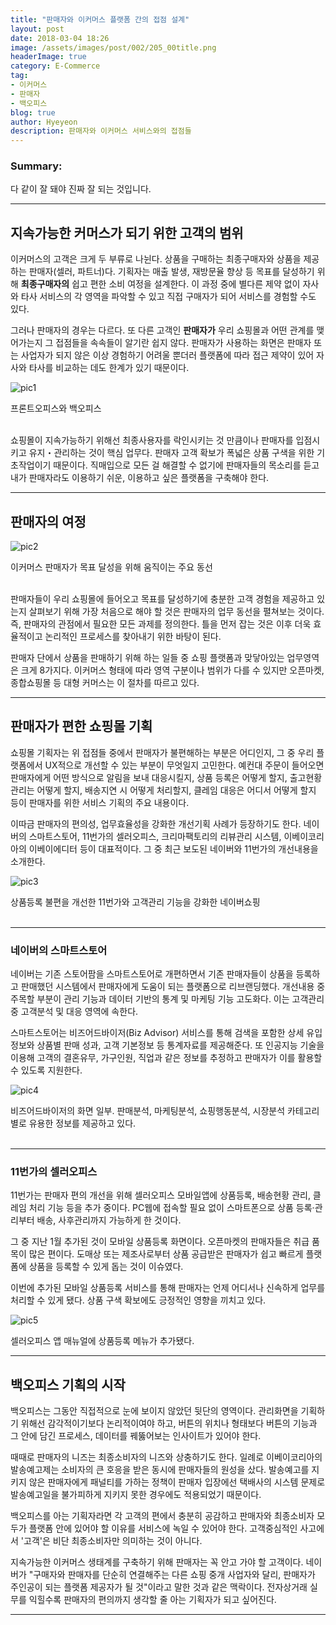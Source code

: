 ```yaml
---
title: "판매자와 이커머스 플랫폼 간의 접점 설계"
layout: post
date: 2018-03-04 18:26
image: /assets/images/post/002/205_00title.png
headerImage: true
category: E-Commerce
tag:
- 이커머스
- 판매자
- 백오피스
blog: true
author: Hyeyeon
description: 판매자와 이커머스 서비스와의 접점들
---
```


### Summary:

다 같이 잘 돼야 진짜 잘 되는 것입니다.

---

## 지속가능한 커머스가 되기 위한 고객의 범위

이커머스의 고객은 크게 두 부류로 나뉜다. 상품을 구매하는 최종구매자와 상품을 제공하는 판매자(셀러, 파트너)다. 기획자는 매출 발생, 재방문율 향상 등 목표를 달성하기 위해 **최종구매자의** 쉽고 편한 소비 여정을 설계한다. 이 과정 중에 별다른 제약 없이 자사와 타사 서비스의 각 영역을 파악할 수 있고 직접 구매자가 되어 서비스를 경험할 수도 있다.

그러나 판매자의 경우는 다르다. 또 다른 고객인 **판매자가** 우리 쇼핑몰과 어떤 관계를 맺어가는지 그 접점들을 속속들이 알기란 쉽지 않다. 판매자가 사용하는 화면은 판매자 또는 사업자가 되지 않은 이상 경험하기 어려울 뿐더러 플랫폼에 따라 접근 제약이 있어 자사와 타사를 비교하는 데도 한계가 있기 때문이다.

![pic1](/assets/images/post/002/205_01.png)
<figcaption class="caption">프론트오피스와 백오피스</figcaption>
<br>

쇼핑몰이 지속가능하기 위해선 최종사용자를 락인시키는 것 만큼이나 판매자를 입점시키고 유지・관리하는 것이 핵심 업무다. 판매자 고객 확보가 폭넓은 상품 구색을 위한 기초작업이기 때문이다. 직매입으로 모든 걸 해결할 수 없기에 판매자들의 목소리를 듣고 내가 판매자라도 이용하기 쉬운, 이용하고 싶은 플랫폼을 구축해야 한다.

---

## 판매자의 여정

![pic2](/assets/images/post/002/205_02.png)
<figcaption class="caption">이커머스 판매자가 목표 달성을 위해 움직이는 주요 동선</figcaption>
<br>

판매자들이 우리 쇼핑몰에 들어오고 목표를 달성하기에 충분한 고객 경험을 제공하고 있는지 살펴보기 위해 가장 처음으로 해야 할 것은 판매자의 업무 동선을 펼쳐보는 것이다. 즉, 판매자의 관점에서 필요한 모든 과제를 정의한다. 틀을 먼저 잡는 것은 이후 더욱 효율적이고 논리적인 프로세스를 찾아내기 위한 바탕이 된다.

판매자 단에서 상품을 판매하기 위해 하는 일들 중 쇼핑 플랫폼과 맞닿아있는 업무영역은 크게 8가지다. 이커머스 형태에 따라 영역 구분이나 범위가 다를 수 있지만 오픈마켓, 종합쇼핑몰 등 대형 커머스는 이 절차를 따르고 있다.

---

## 판매자가 편한 쇼핑몰 기획

쇼핑몰 기획자는 위 접점들 중에서 판매자가 불편해하는 부분은 어디인지, 그 중 우리 플랫폼에서 UX적으로 개선할 수 있는 부분이 무엇일지 고민한다. 예컨대 주문이 들어오면 판매자에게 어떤 방식으로 알림을 보내 대응시킬지, 상품 등록은 어떻게 할지, 출고현황 관리는 어떻게 할지, 배송지연 시 어떻게 처리할지, 클레임 대응은 어디서 어떻게 할지 등이 판매자를 위한 서비스 기획의 주요 내용이다.

이따금 판매자의 편의성, 업무효율성을 강화한 개선기획 사례가 등장하기도 한다. 네이버의 스마트스토어, 11번가의 셀러오피스, 크리마팩토리의 리뷰관리 시스템, 이베이코리아의 이베이에디터 등이 대표적이다. 그 중 최근 보도된 네이버와 11번가의 개선내용을 소개한다.

![pic3](/assets/images/post/002/205_03.png)
<figcaption class="caption">상품등록 불편을 개선한 11번가와 고객관리 기능을 강화한 네이버쇼핑</figcaption>
<br>

---

### 네이버의 스마트스토어

네이버는 기존 스토어팜을 스마트스토어로 개편하면서 기존 판매자들이 상품을 등록하고 판매했던 시스템에서 판매자에게 도움이 되는 플랫폼으로 리브랜딩했다. 개선내용 중 주목할 부분이 관리 기능과 데이터 기반의 통계 및 마케팅 기능 고도화다. 이는 고객관리 중 고객분석 및 대응 영역에 속한다.

스마트스토어는 비즈어드바이저(Biz Advisor) 서비스를 통해 검색을 포함한 상세 유입 정보와 상품별 판매 성과, 고객 기본정보 등 통계자료를 제공해준다. 또 인공지능 기술을 이용해 고객의 결혼유무, 가구인원, 직업과 같은 정보를 추정하고 판매자가 이를 활용할 수 있도록 지원한다.

![pic4](/assets/images/post/002/205_04.png)
<figcaption class="caption">비즈어드바이저의 화면 일부. 판매분석, 마케팅분석, 쇼핑행동분석, 시장분석 카테고리별로 유용한 정보를 제공하고 있다.</figcaption>
<br>

---

### 11번가의 셀러오피스

11번가는 판매자 편의 개선을 위해 셀러오피스 모바일앱에 상품등록, 배송현황 관리, 클레임 처리 기능 등을 추가 중이다. PC웹에 접속할 필요 없이 스마트폰으로 상품 등록·관리부터 배송, 사후관리까지 가능하게 한 것이다.

그 중 지난 1월 추가된 것이 모바일 상품등록 화면이다. 오픈마켓의 판매자들은 취급 품목이 많은 편이다. 도매상 또는 제조사로부터 상품 공급받은 판매자가 쉽고 빠르게 플랫폼에 상품을 등록할 수 있게 돕는 것이 이슈였다.

이번에 추가된 모바일 상품등록 서비스를 통해 판매자는 언제 어디서나 신속하게 업무를 처리할 수 있게 됐다. 상품 구색 확보에도 긍정적인 영향을 끼치고 있다.

![pic5](/assets/images/post/002/205_05.png)
<figcaption class="caption">셀러오피스 앱 매뉴얼에 상품등록 메뉴가 추가됐다.</figcaption>

---

## 백오피스 기획의 시작

백오피스는 그동안 직접적으로 눈에 보이지 않았던 뒷단의 영역이다. 관리화면을 기획하기 위해선 감각적이기보다 논리적이여야 하고, 버튼의 위치나 형태보다 버튼의 기능과 그 안에 담긴 프로세스, 데이터를 꿰뚫어보는 인사이트가 있어야 한다.

때때로 판매자의 니즈는 최종소비자의 니즈와 상충하기도 한다. 일례로 이베이코리아의 발송예고제는 소비자의 큰 호응을 받은 동시에 판매자들의 원성을 샀다. 발송예고를 지키지 않은 판매자에게 패널티를 가하는 정책이 판매자 입장에선 택배사의 시스템 문제로 발송예고일을 불가피하게 지키지 못한 경우에도 적용되었기 때문이다.

백오피스를 아는 기획자라면 각 고객의 편에서 충분히 공감하고 판매자와 최종소비자 모두가 플랫폼 안에 있어야 할 이유를 서비스에 녹일 수 있어야 한다. 고객중심적인 사고에서 '고객'은 비단 최종소비자만 의미하는 것이 아니다.

지속가능한 이커머스 생태계를 구축하기 위해 판매자는 꼭 안고 가야 할 고객이다. 네이버가 "구매자와 판매자를 단순히 연결해주는 다른 쇼핑 중개 사업자와 달리, 판매자가 주인공이 되는 플랫폼 제공자가 될 것"이라고 말한 것과 같은 맥락이다. 전자상거래 실무를 익힐수록 판매자의 편의까지 생각할 줄 아는 기획자가 되고 싶어진다.

---
